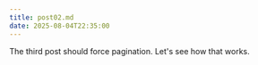 ```yaml
---
title: post02.md
date: 2025-08-04T22:35:00
---
```


The third post should force pagination. Let's see how that works.
